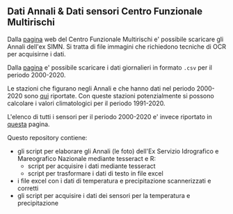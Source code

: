 ## Dati Annali & Dati sensori Centro Funzionale Multirischi

Dalla [pagina](http://centrofunzionale.regione.campania.it/#/pages/documenti/annali) web del Centro Funzionale Multirischi e' possibile scaricare gli Annali dell'ex SIMN. Si tratta di file immagini che richiedono tecniche di OCR per acquisirne i dati.

Dalla [pagina](http://centrofunzionale.regione.campania.it/#/pages/sensori/archivio-termo) e' possibile scaricare i dati giornalieri in formato `.csv` per il periodo 2000-2020.

Le stazioni che figurano negli Annali e che hanno dati nel periodo 2000-2020 sono [qui](./annali.md) riportate. Con queste stazioni potenzialmente si possono calcolare i valori climatologici per il periodo 1991-2020.

L'elenco di tutti i sensori per il periodo 2000-2020 e' invece riportato in [questa](./sensori.md) pagina.

Questo repository contiene:

- gli script per elaborare gli Annali (le foto) dell'Ex Servizio Idrografico e Mareografico Nazionale mediante tesseract e R:
  - script per acquisire i dati mediante tesseract
  - script per trasformare i dati di testo in file excel
- i file excel con i dati di temperatura e precipitazione scannerizzati e corretti 
- gli script per acquisire i dati dei sensori per la temperatura e precipitazione



























